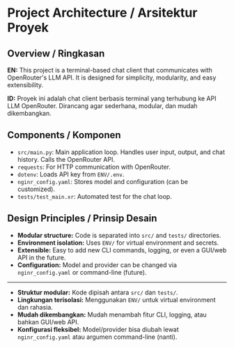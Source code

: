 # Project Architecture / Arsitektur Proyek

## Overview / Ringkasan

**EN:**
This project is a terminal-based chat client that communicates with OpenRouter's LLM API. It is designed for simplicity, modularity, and easy extensibility.

**ID:**
Proyek ini adalah chat client berbasis terminal yang terhubung ke API LLM OpenRouter. Dirancang agar sederhana, modular, dan mudah dikembangkan.

## Components / Komponen

- `src/main.py`: Main application loop. Handles user input, output, and chat history. Calls the OpenRouter API.
- `requests`: For HTTP communication with OpenRouter.
- `dotenv`: Loads API key from `ENV/.env`.
- `nginr_config.yaml`: Stores model and configuration (can be customized).
- `tests/test_main.xr`: Automated test for the chat loop.

## Design Principles / Prinsip Desain

- **Modular structure:** Code is separated into `src/` and `tests/` directories.
- **Environment isolation:** Uses `ENV/` for virtual environment and secrets.
- **Extensible:** Easy to add new CLI commands, logging, or even a GUI/web API in the future.
- **Configuration:** Model and provider can be changed via `nginr_config.yaml` or command-line (future).

---

- **Struktur modular:** Kode dipisah antara `src/` dan `tests/`.
- **Lingkungan terisolasi:** Menggunakan `ENV/` untuk virtual environment dan rahasia.
- **Mudah dikembangkan:** Mudah menambah fitur CLI, logging, atau bahkan GUI/web API.
- **Konfigurasi fleksibel:** Model/provider bisa diubah lewat `nginr_config.yaml` atau argumen command-line (nanti).